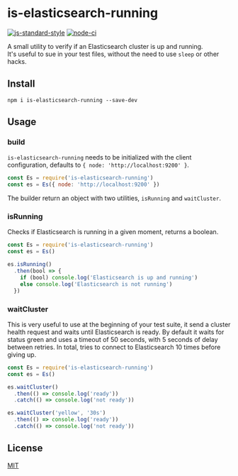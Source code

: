 # is-elasticsearch-running

[![js-standard-style](https://img.shields.io/badge/code%20style-standard-brightgreen.svg?style=flat)](http://standardjs.com/)  [![node-ci](https://github.com/delvedor/is-elasticsearch-running/workflows/Node%20CI/badge.svg)](https://github.com/delvedor/is-elasticsearch-running/actions)

A small utility to verify if an Elasticsearch cluster is up and running.  
It's useful to sue in your test files, without the need to use `sleep` or other hacks.

## Install
```
npm i is-elasticsearch-running --save-dev
```

## Usage

### build

`is-elasticsearch-running` needs to be initialized with the client configuration, defaults to `{ node: 'http://localhost:9200' }`.

```js
const Es = require('is-elasticsearch-running')
const es = Es({ node: 'http://localhost:9200' })
```

The builder return an object with two utilities, `isRunning` and `waitCluster`.

### isRunning

Checks if Elasticsearch is running in a given moment, returns a boolean.

```js
const Es = require('is-elasticsearch-running')
const es = Es()

es.isRunning()
  .then(bool => {
    if (bool) console.log('Elasticsearch is up and running')
    else console.log('Elasticsearch is not running')
  })
```

### waitCluster

This is very useful to use at the beginning of your test suite, it send a cluster health request and waits until Elasticsearch is ready.
By default it waits for status green and uses a timeout of 50 seconds, with 5 seconds of delay between retries. In total, tries to connect to Elasticsearch 10 times before giving up.

```js
const Es = require('is-elasticsearch-running')
const es = Es()

es.waitCluster()
  .then(() => console.log('ready'))
  .catch(() => console.log('not ready'))

es.waitCluster('yellow', '30s')
  .then(() => console.log('ready'))
  .catch(() => console.log('not ready'))
```

## License

[MIT](./LICENSE)
